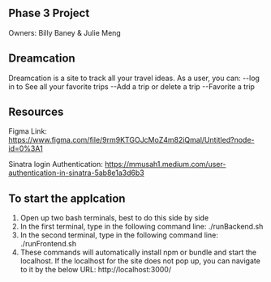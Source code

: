 ## Phase 3 Project
Owners: 
Billy Baney & Julie Meng

## Dreamcation
Dreamcation is a site to track all your travel ideas. As a user, you can:
--log in to See all your favorite trips
--Add a trip or delete a trip
--Favorite a trip

## Resources
Figma Link:
https://www.figma.com/file/9rm9KTGOJcMoZ4m82iQmal/Untitled?node-id=0%3A1 

Sinatra login Authentication:
https://mmusah1.medium.com/user-authentication-in-sinatra-5ab8e1a3d6b3

## To start the applcation
1) Open up two bash terminals, best to do this side by side
2) In the first terminal, type in the following command line:
    ./runBackend.sh
3) In the second terminal, type in the following command line:
    ./runFrontend.sh
4) These commands will automatically install npm or bundle and start the localhost. If the localhost for the site does not pop up, you can navigate to it by the below URL: 
    http://localhost:3000/